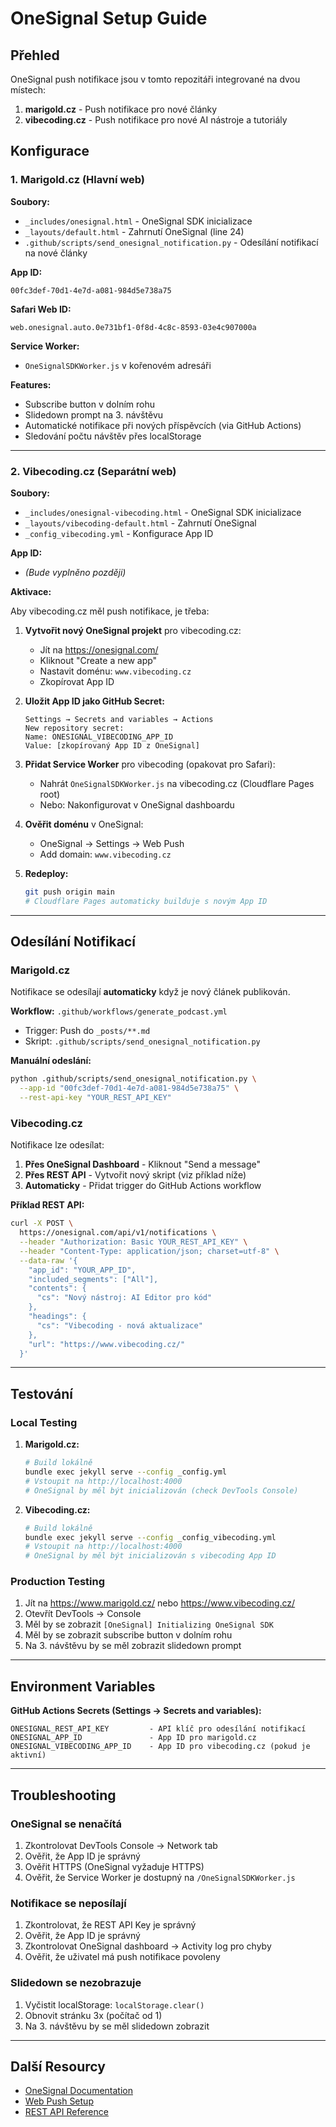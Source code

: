 # OneSignal Setup Guide

## Přehled

OneSignal push notifikace jsou v tomto repozitáři integrované na dvou místech:

1. **marigold.cz** - Push notifikace pro nové články
2. **vibecoding.cz** - Push notifikace pro nové AI nástroje a tutoriály

## Konfigurace

### 1. Marigold.cz (Hlavní web)

**Soubory:**
- `_includes/onesignal.html` - OneSignal SDK inicializace
- `_layouts/default.html` - Zahrnutí OneSignal (line 24)
- `.github/scripts/send_onesignal_notification.py` - Odesílání notifikací na nové články

**App ID:**
```
00fc3def-70d1-4e7d-a081-984d5e738a75
```

**Safari Web ID:**
```
web.onesignal.auto.0e731bf1-0f8d-4c8c-8593-03e4c907000a
```

**Service Worker:**
- `OneSignalSDKWorker.js` v kořenovém adresáři

**Features:**
- Subscribe button v dolním rohu
- Slidedown prompt na 3. návštěvu
- Automatické notifikace při nových příspěvcích (via GitHub Actions)
- Sledování počtu návštěv přes localStorage

---

### 2. Vibecoding.cz (Separátní web)

**Soubory:**
- `_includes/onesignal-vibecoding.html` - OneSignal SDK inicializace
- `_layouts/vibecoding-default.html` - Zahrnutí OneSignal
- `_config_vibecoding.yml` - Konfigurace App ID

**App ID:**
- *(Bude vyplněno později)*

**Aktivace:**

Aby vibecoding.cz měl push notifikace, je třeba:

1. **Vytvořit nový OneSignal projekt** pro vibecoding.cz:
   - Jít na https://onesignal.com/
   - Kliknout "Create a new app"
   - Nastavit doménu: `www.vibecoding.cz`
   - Zkopírovat App ID

2. **Uložit App ID jako GitHub Secret:**
   ```
   Settings → Secrets and variables → Actions
   New repository secret:
   Name: ONESIGNAL_VIBECODING_APP_ID
   Value: [zkopírovaný App ID z OneSignal]
   ```

3. **Přidat Service Worker** pro vibecoding (opakovat pro Safari):
   - Nahrát `OneSignalSDKWorker.js` na vibecoding.cz (Cloudflare Pages root)
   - Nebo: Nakonfigurovat v OneSignal dashboardu

4. **Ověřit doménu** v OneSignal:
   - OneSignal → Settings → Web Push
   - Add domain: `www.vibecoding.cz`

5. **Redeploy:**
   ```bash
   git push origin main
   # Cloudflare Pages automaticky builduje s novým App ID
   ```

---

## Odesílání Notifikací

### Marigold.cz

Notifikace se odesílají **automaticky** když je nový článek publikován.

**Workflow:** `.github/workflows/generate_podcast.yml`
- Trigger: Push do `_posts/**.md`
- Skript: `.github/scripts/send_onesignal_notification.py`

**Manuální odeslání:**
```bash
python .github/scripts/send_onesignal_notification.py \
  --app-id "00fc3def-70d1-4e7d-a081-984d5e738a75" \
  --rest-api-key "YOUR_REST_API_KEY"
```

### Vibecoding.cz

Notifikace lze odesílat:

1. **Přes OneSignal Dashboard** - Kliknout "Send a message"
2. **Přes REST API** - Vytvořit nový skript (viz příklad níže)
3. **Automaticky** - Přidat trigger do GitHub Actions workflow

**Příklad REST API:**
```bash
curl -X POST \
  https://onesignal.com/api/v1/notifications \
  --header "Authorization: Basic YOUR_REST_API_KEY" \
  --header "Content-Type: application/json; charset=utf-8" \
  --data-raw '{
    "app_id": "YOUR_APP_ID",
    "included_segments": ["All"],
    "contents": {
      "cs": "Nový nástroj: AI Editor pro kód"
    },
    "headings": {
      "cs": "Vibecoding - nová aktualizace"
    },
    "url": "https://www.vibecoding.cz/"
  }'
```

---

## Testování

### Local Testing

1. **Marigold.cz:**
   ```bash
   # Build lokálně
   bundle exec jekyll serve --config _config.yml
   # Vstoupit na http://localhost:4000
   # OneSignal by měl být inicializován (check DevTools Console)
   ```

2. **Vibecoding.cz:**
   ```bash
   # Build lokálně
   bundle exec jekyll serve --config _config_vibecoding.yml
   # Vstoupit na http://localhost:4000
   # OneSignal by měl být inicializován s vibecoding App ID
   ```

### Production Testing

1. Jít na https://www.marigold.cz/ nebo https://www.vibecoding.cz/
2. Otevřít DevTools → Console
3. Měl by se zobrazit `[OneSignal] Initializing OneSignal SDK`
4. Měl by se zobrazit subscribe button v dolním rohu
5. Na 3. návštěvu by se měl zobrazit slidedown prompt

---

## Environment Variables

**GitHub Actions Secrets (Settings → Secrets and variables):**

```
ONESIGNAL_REST_API_KEY         - API klíč pro odesílání notifikací
ONESIGNAL_APP_ID               - App ID pro marigold.cz
ONESIGNAL_VIBECODING_APP_ID    - App ID pro vibecoding.cz (pokud je aktivní)
```

---

## Troubleshooting

### OneSignal se nenačítá

1. Zkontrolovat DevTools Console → Network tab
2. Ověřit, že App ID je správný
3. Ověřit HTTPS (OneSignal vyžaduje HTTPS)
4. Ověřit, že Service Worker je dostupný na `/OneSignalSDKWorker.js`

### Notifikace se neposílají

1. Zkontrolovat, že REST API Key je správný
2. Ověřit, že App ID je správný
3. Zkontrolovat OneSignal dashboard → Activity log pro chyby
4. Ověřit, že uživatel má push notifikace povoleny

### Slidedown se nezobrazuje

1. Vyčistit localStorage: `localStorage.clear()`
2. Obnovit stránku 3x (počítač od 1)
3. Na 3. návštěvu by se měl slidedown zobrazit

---

## Další Resourcy

- [OneSignal Documentation](https://documentation.onesignal.com/)
- [Web Push Setup](https://documentation.onesignal.com/docs/web-push-setup)
- [REST API Reference](https://documentation.onesignal.com/reference)
